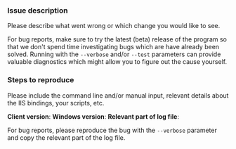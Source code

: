 ### Issue description

Please describe what went wrong or which change you would like to see. 

For bug reports, make sure to try the latest (beta) release of the program so that we don't spend time investigating bugs which are have already been solved. Running with the `--verbose` and/or `--test` parameters can provide valuable diagnostics which might allow you to figure out the cause yourself.

### Steps to reproduce

Please include the command line and/or manual input, relevant details about the IIS bindings, your scripts, etc.

**Client version**: 
**Windows version**: 
**Relevant part of log file**:

For bug reports, please reproduce the bug with the `--verbose` parameter and copy the relevant part of the log file.
